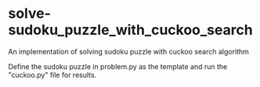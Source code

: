 # solve-sudoku_puzzle_with_cuckoo_search
An implementation of solving sudoku puzzle with cuckoo search algorithm

Define the sudoku puzzle in problem.py as the template and run the "cuckoo.py" file for results.

